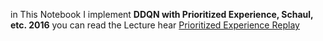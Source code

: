 in This Notebook I implement **DDQN with Prioritized Experience, Schaul, etc. 2016** you can read the Lecture hear [Prioritized Experience Replay](https://medium.com/@khalil.hennara.247/doubledqn-with-proportional-prioritization-c64c9ab943a3)
